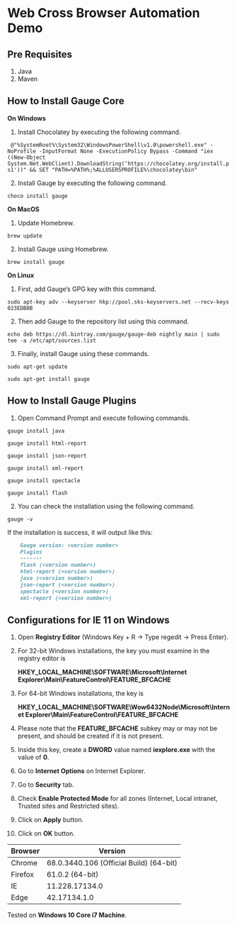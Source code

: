 # Web Cross Browser Automation Demo

## Pre Requisites
1. Java
2. Maven

## How to Install Gauge Core
**On Windows**
1. Install Chocolatey by executing the following command.
   
` @"%SystemRoot%\System32\WindowsPowerShell\v1.0\powershell.exe" -NoProfile -InputFormat None -ExecutionPolicy Bypass -Command "iex ((New-Object System.Net.WebClient).DownloadString(‘https://chocolatey.org/install.ps1'))" && SET "PATH=%PATH%;%ALLUSERSPROFILE%\chocolatey\bin"`

2. Install Gauge by executing the following command.
   
`choco install gauge`

**On MacOS**
1. Update Homebrew.
   
`brew update`

2. Install Gauge using Homebrew.
   
`brew install gauge`

**On Linux**
1. First, add Gauge’s GPG key with this command.
   
`sudo apt-key adv --keyserver hkp://pool.sks-keyservers.net --recv-keys 023EDB0B`

2. Then add Gauge to the repository list using this command.
   
`echo deb https://dl.bintray.com/gauge/gauge-deb nightly main | sudo tee -a /etc/apt/sources.list`

3. Finally, install Gauge using these commands.
   
`sudo apt-get update` 

`sudo apt-get install gauge`

## How to Install Gauge Plugins
1. Open Command Prompt and execute following commands.
   
`gauge install java`

`gauge install html-report`

`gauge install json-report`

`gauge install xml-report`

`gauge install spectacle`

`gauge install flash`

2. You can check the installation using the following command.
   
`gauge -v`

If the installation is success, it will output like this:

```markdown
    Gauge version: <version number>
    Plugins
    -------
    flash (<version number>)
    html-report (<version number>)
    java (<version number>)
    json-report (<version number>)
    spectacle (<version number>)
    xml-report (<version number>)
```

## Configurations for IE 11 on Windows

1. Open **Registry Editor** (Windows Key + R → Type regedit → Press Enter).
   
2. For 32-bit Windows installations, the key you must examine in the registry editor is
   
   **HKEY_LOCAL_MACHINE\SOFTWARE\Microsoft\Internet Explorer\Main\FeatureControl\FEATURE_BFCACHE**
   
3. For 64-bit Windows installations, the key is
   
   **HKEY_LOCAL_MACHINE\SOFTWARE\Wow6432Node\Microsoft\Internet Explorer\Main\FeatureControl\FEATURE_BFCACHE**
   
4. Please note that the **FEATURE_BFCACHE** subkey may or may not be present, and should be created if it is not present.
   
5. Inside this key, create a **DWORD** value named **iexplore.exe** with the value of **0**.
    
6. Go to **Internet Options** on Internet Explorer.
    
7. Go to **Security** tab.
    
8. Check **Enable Protected Mode** for all zones (Internet, Local intranet, Trusted sites and Restricted sites).
    
9. Click on **Apply** button.
    
10. Click on **OK** button.

|Browser    |Version                                |
|-----------|---------------------------------------|
|Chrome     |68.0.3440.106 (Official Build) (64-bit)|
|Firefox    |61.0.2 (64-bit)                        |
|IE         |11.228.17134.0			    |
|Edge       |42.17134.1.0		            |

Tested on **Windows 10 Core i7 Machine**.

